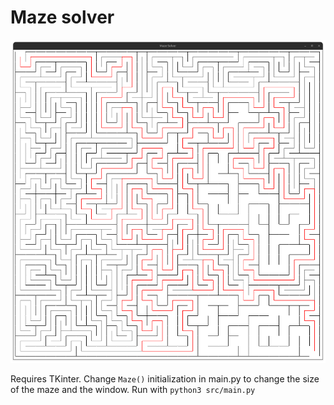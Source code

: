# Maze solver

![Maze Solver](https://github.com/stan-zapalikov/maze-solver/blob/main/screenshot.png?raw=true)

Requires TKinter.
Change ```Maze()``` initialization in main.py to change the size of the maze and the window.
Run with ```python3 src/main.py```